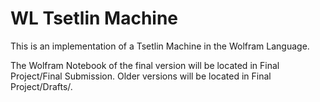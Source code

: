 # WL Tsetlin Machine

This is an implementation of a Tsetlin Machine in the Wolfram Language.

The Wolfram Notebook of the final version will be located in Final Project/Final Submission. Older versions will be located in Final Project/Drafts/.
